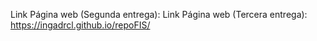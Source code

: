 Link Página web (Segunda entrega): 
Link Página web (Tercera entrega): https://ingadrcl.github.io/repoFIS/
